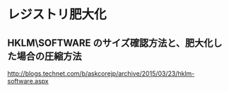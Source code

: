 ﻿# レジストリ肥大化

## HKLM\SOFTWARE のサイズ確認方法と、肥大化した場合の圧縮方法
http://blogs.technet.com/b/askcorejp/archive/2015/03/23/hklm-software.aspx
